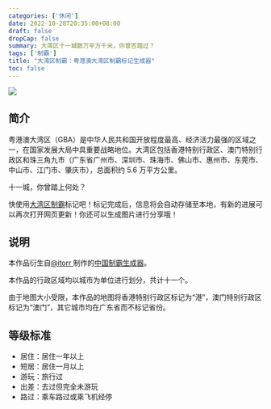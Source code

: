 ```yaml
---
categories: ['休闲']
date: 2022-10-28T20:35:00+08:00
draft: false
dropCap: false
summary: 大湾区十一城数万平方千米，你曾否踏过？
tags: ['制霸']
title: "大湾区制霸：粤港澳大湾区制霸标记生成器"
toc: false
---
```


[![](https://yusancky.github.io/images/GBA-ex/GBA-ex.jpg)](https://gba-ex.netlify.app/)

## 简介

粤港澳大湾区（GBA）是中华人民共和国开放程度最高、经济活力最强的区域之一，在国家发展大局中具重要战略地位。大湾区包括香港特别行政区、澳门特别行政区和珠三角九市（广东省广州市、深圳市、珠海市、佛山市、惠州市、东莞市、中山市、江门市、肇庆市），总面积约 $5.6$ 万平方公里。

十一城，你曾踏上何处？

快使用[大湾区制霸](https://gba-ex.netlify.app/)标记吧！标记完成后，信息将会自动存储至本地，有新的进展可以再次打开网页更新！你还可以生成图片进行分享哦！

## 说明

本作品衍生自[@itorr ](https://i.magiconch.com/)制作的[中国制霸生成器](https://github.com/itorr/china-ex)。

本作品的行政区域均以城市为单位进行划分，共计十一个。

由于地图大小受限，本作品的地图将香港特别行政区标记为“港”，澳门特别行政区标记为“澳门”，其它城市均在广东省而不标记省份。

## 等级标准

- 居住：居住一年以上
- 短居：居住一月以上
- 游玩：旅行过
- 出差：去过但完全未游玩
- 路过：乘车路过或乘飞机经停